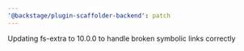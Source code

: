```yaml
---
'@backstage/plugin-scaffolder-backend': patch
---
```


Updating fs-extra to 10.0.0 to handle broken symbolic links correctly

